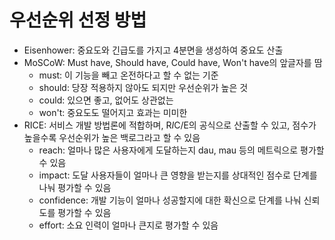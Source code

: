 # 우선순위 선정 방법

- Eisenhower: 중요도와 긴급도를 가지고 4분면을 생성하여 중요도 산출
- MoSCoW: Must have, Should have, Could have, Won't have의 앞글자를 땀
  - must: 이 기능을 빼고 온전하다고 할 수 없는 기준
  - should: 당장 적용하지 않아도 되지만 우선순위가 높은 것
  - could: 있으면 좋고, 없어도 상관없는
  - won't: 중요도도 떨어지고 효과는 미미한
- RICE: 서비스 개발 방법론에 적합하며, R*I*C/E의 공식으로 산출할 수 있고, 점수가 높을수록 우선순위가 높은 백로그라고 할 수 있음
  - reach: 얼마나 많은 사용자에게 도달하는지 dau, mau 등의 메트릭으로 평가할 수 있음
  - impact: 도달 사용자들이 얼마나 큰 영향을 받는지를 상대적인 점수로 단계를 나눠 평가할 수 있음
  - confidence: 개발 기능이 얼마나 성공할지에 대한 확신으로 단계를 나눠 신뢰도를 평가할 수 있음
  - effort: 소요 인력이 얼마나 큰지로 평가할 수 있음
